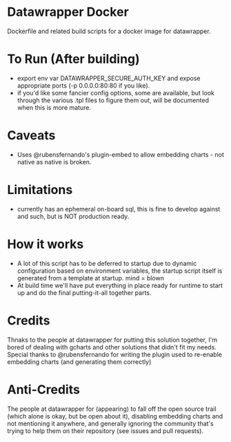 # Datawrapper Docker
Dockerfile and related build scripts for a docker image for datawrapper.

# To Run (After building)
- export env var DATAWRAPPER_SECURE_AUTH_KEY and expose appropriate ports (-p 0.0.0.0:80:80 if you like).
- if you'd like some fancier config options, some are available, but look through the various .tpl files to figure them out, will be documented when this is more mature.

# Caveats
 - Uses @rubensfernando's plugin-embed to allow embedding charts - not native as native is broken.

# Limitations
 - currently has an ephemeral on-board sql, this is fine to develop against and such, but is NOT production ready.

# How it works
 - A lot of this script has to be deferred to startup due to dynamic configuration based on environment variables, the startup script itself is generated from a template at startup. mind = blown
 - At build time we'll have put everything in place ready for runtime to start up and do the final putting-it-all together parts.

# Credits
Thnaks to the people at datawrapper for putting this solution together, I'm bored of dealing with gcharts and other solutions that didn't fit my needs.
Special thanks to @rubensfernando for writing the plugin used to re-enable embedding charts (and generating them correctly)

# Anti-Credits
The people at datawrapper for (appearing) to fall off the open source trail (which alone is okay, but be open about it), disabling embedding charts and not mentioning it anywhere, and generally ignoring the community that's trying to help them on their repository (see issues and pull requests).
